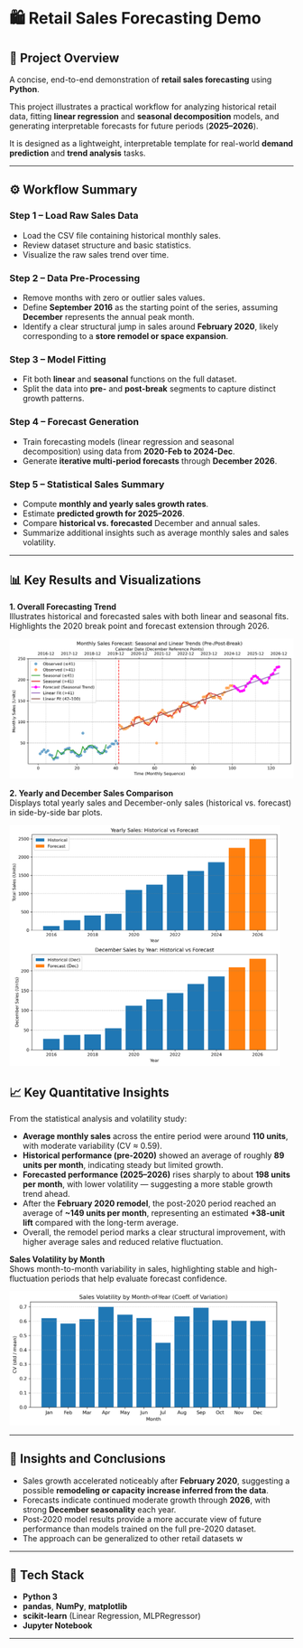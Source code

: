 # 🛍️ Retail Sales Forecasting Demo

## 📘 Project Overview

A concise, end-to-end demonstration of **retail sales forecasting** using **Python**.  

This project illustrates a practical workflow for analyzing historical retail data, fitting **linear regression** and **seasonal decomposition** models, and generating interpretable forecasts for future periods (**2025–2026**).

It is designed as a lightweight, interpretable template for real-world **demand prediction** and **trend analysis** tasks.

---

## ⚙️ Workflow Summary

### **Step 1 – Load Raw Sales Data**
- Load the CSV file containing historical monthly sales.
- Review dataset structure and basic statistics.
- Visualize the raw sales trend over time.

### **Step 2 – Data Pre-Processing**
- Remove months with zero or outlier sales values.  
- Define **September 2016** as the starting point of the series, assuming **December** represents the annual peak month.
- Identify a clear structural jump in sales around **February 2020**, likely corresponding to a **store remodel or space expansion**.

### **Step 3 – Model Fitting**
- Fit both **linear** and **seasonal** functions on the full dataset.  
- Split the data into **pre-** and **post-break** segments to capture distinct growth patterns.

### **Step 4 – Forecast Generation**
- Train forecasting models (linear regression and seasonal decomposition) using data from **2020-Feb to 2024-Dec**.  
- Generate **iterative multi-period forecasts** through **December 2026**.

### **Step 5 – Statistical Sales Summary**
- Compute **monthly and yearly sales growth rates**.
- Estimate **predicted growth for 2025–2026**.
- Compare **historical vs. forecasted** December and annual sales.
- Summarize additional insights such as average monthly sales and sales volatility.

---

## 📊 Key Results and Visualizations

**1. Overall Forecasting Trend**  
Illustrates historical and forecasted sales with both linear and seasonal fits.  
Highlights the 2020 break point and forecast extension through 2026.

<img src="figures/predictive_trend.png" alt="Predictive Trend" width="760">


**2. Yearly and December Sales Comparison**  
Displays total yearly sales and December-only sales (historical vs. forecast) in side-by-side bar plots.

<img src="figures/yearly_december_bars.png" alt="Predictive Trend" width="480">


## 📈 Key Quantitative Insights

From the statistical analysis and volatility study:

- **Average monthly sales** across the entire period were around **110 units**, with moderate variability (CV ≈ 0.59).  
- **Historical performance (pre-2020)** showed an average of roughly **89 units per month**, indicating steady but limited growth.  
- **Forecasted performance (2025–2026)** rises sharply to about **198 units per month**, with lower volatility — suggesting a more stable growth trend ahead.  
- After the **February 2020 remodel**, the post-2020 period reached an average of **~149 units per month**, representing an estimated **+38-unit lift** compared with the long-term average.  
- Overall, the remodel period marks a clear structural improvement, with higher average sales and reduced relative fluctuation.

**Sales Volatility by Month**  
Shows month-to-month variability in sales, highlighting stable and high-fluctuation periods that help evaluate forecast confidence.  

<img src="figures/sales_volatility_by_month.png" alt="Predictive Trend" width="480">

---

## 🧠 Insights and Conclusions

- Sales growth accelerated noticeably after **February 2020**, suggesting a possible **remodeling or capacity increase inferred from the data**.  
- Forecasts indicate continued moderate growth through **2026**, with strong **December seasonality** each year.  
- Post-2020 model results provide a more accurate view of future performance than models trained on the full pre-2020 dataset.  
- The approach can be generalized to other retail datasets w

---

## 🧰 Tech Stack

- **Python 3**
- **pandas**, **NumPy**, **matplotlib**
- **scikit-learn** (Linear Regression, MLPRegressor)
- **Jupyter Notebook**

---